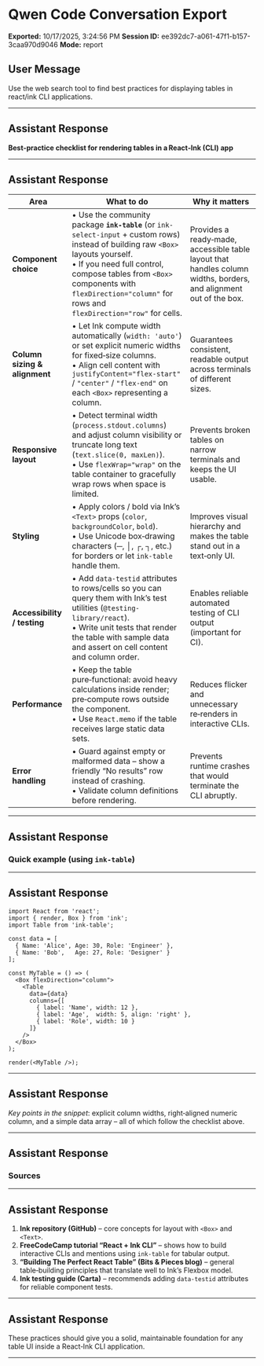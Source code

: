 # Qwen Code Conversation Export

**Exported:** 10/17/2025, 3:24:56 PM
**Session ID:** ee392dc7-a061-47f1-b157-3caa970d9046
**Mode:** report

## User Message

Use the web search tool to find best practices for displaying tables in react/ink CLI applications.

---

## Assistant Response

**Best‑practice checklist for rendering tables in a React‑Ink (CLI) app**



---

## Assistant Response

| Area | What to do | Why it matters |
|------|-------------|----------------|
| **Component choice** | • Use the community package **`ink-table`** (or `ink-select-input` + custom rows) instead of building raw `<Box>` layouts yourself. <br>• If you need full control, compose tables from `<Box>` components with `flexDirection="column"` for rows and `flexDirection="row"` for cells. | Provides a ready‑made, accessible table layout that handles column widths, borders, and alignment out of the box. |
| **Column sizing & alignment** | • Let Ink compute width automatically (`width: 'auto'`) or set explicit numeric widths for fixed‑size columns.<br>• Align cell content with `justifyContent="flex-start"` / `"center"` / `"flex-end"` on each `<Box>` representing a column. | Guarantees consistent, readable output across terminals of different sizes. |
| **Responsive layout** | • Detect terminal width (`process.stdout.columns`) and adjust column visibility or truncate long text (`text.slice(0, maxLen)`).<br>• Use `flexWrap="wrap"` on the table container to gracefully wrap rows when space is limited. | Prevents broken tables on narrow terminals and keeps the UI usable. |
| **Styling** | • Apply colors / bold via Ink’s `<Text>` props (`color`, `backgroundColor`, `bold`).<br>• Use Unicode box‑drawing characters (─, │, ┌, ┐, etc.) for borders or let `ink-table` handle them. | Improves visual hierarchy and makes the table stand out in a text‑only UI. |
| **Accessibility / testing** | • Add `data-testid` attributes to rows/cells so you can query them with Ink’s test utilities (`@testing-library/react`).<br>• Write unit tests that render the table with sample data and assert on cell content and column order. | Enables reliable automated testing of CLI output (important for CI). |
| **Performance** | • Keep the table pure‑functional: avoid heavy calculations inside render; pre‑compute rows outside the component.<br>• Use `React.memo` if the table receives large static data sets. | Reduces flicker and unnecessary re‑renders in interactive CLIs. |
| **Error handling** | • Guard against empty or malformed data – show a friendly “No results” row instead of crashing.<br>• Validate column definitions before rendering. | Prevents runtime crashes that would terminate the CLI abruptly. |



---

## Assistant Response

### Quick example (using `ink-table`)



---

## Assistant Response

```tsx
import React from 'react';
import { render, Box } from 'ink';
import Table from 'ink-table';

const data = [
  { Name: 'Alice', Age: 30, Role: 'Engineer' },
  { Name: 'Bob',   Age: 27, Role: 'Designer' }
];

const MyTable = () => (
  <Box flexDirection="column">
    <Table
      data={data}
      columns={[
        { label: 'Name', width: 12 },
        { label: 'Age',  width: 5, align: 'right' },
        { label: 'Role', width: 10 }
      ]}
    />
  </Box>
);

render(<MyTable />);
```



---

## Assistant Response

*Key points in the snippet*: explicit column widths, right‑aligned numeric column, and a simple data array – all of which follow the checklist above.



---

## Assistant Response

### Sources



---

## Assistant Response

1. **Ink repository (GitHub)** – core concepts for layout with `<Box>` and `<Text>`.  
2. **FreeCodeCamp tutorial “React + Ink CLI”** – shows how to build interactive CLIs and mentions using `ink-table` for tabular output.  
3. **“Building The Perfect React Table” (Bits & Pieces blog)** – general table‑building principles that translate well to Ink’s Flexbox model.  
4. **Ink testing guide (Carta)** – recommends adding `data-testid` attributes for reliable component tests.



---

## Assistant Response

These practices should give you a solid, maintainable foundation for any table UI inside a React‑Ink CLI application.

---

